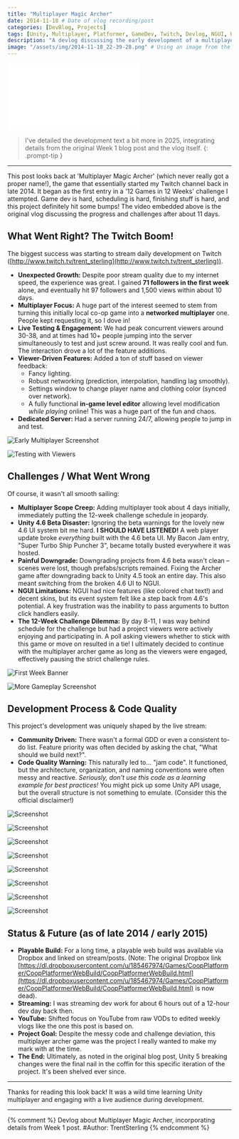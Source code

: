 ```yaml
---
title: "Multiplayer Magic Archer"
date: 2014-11-18 # Date of vlog recording/post
categories: [DevBlog, Projects]
tags: [Unity, Multiplayer, Platformer, GameDev, Twitch, Devlog, NGUI, Unity4, 12Games12Weeks]
description: "A devlog discussing the early development of a multiplayer platformer in Unity 4, the impact of Twitch streaming, the '12 Games in 12 Weeks' challenge, and challenges with UI systems and engine updates."
image: "/assets/img/2014-11-18_22-39-28.png" # Using an image from the vlog/post
---
```


<iframe src="//www.youtube.com/embed/IP3tRx5HkTg" frameborder="0" allowfullscreen></iframe>

> I've detailed the development text a bit more in 2025, integrating details from the original Week 1 blog post and the vlog itself.
{: .prompt-tip }

---

This post looks back at 'Multiplayer Magic Archer' (which never really got a proper name!), the game that essentially started my Twitch channel back in late 2014. It began as the first entry in a '12 Games in 12 Weeks' challenge I attempted. Game dev is hard, scheduling is hard, finishing stuff is hard, and this project definitely hit some bumps! The video embedded above is the original vlog discussing the progress and challenges after about 11 days.

## What Went Right? The Twitch Boom!

The biggest success was starting to stream daily development on Twitch ([http://www.twitch.tv/trent_sterling](http://www.twitch.tv/trent_sterling)).
*   **Unexpected Growth:** Despite poor stream quality due to my internet speed, the experience was great. I gained **71 followers in the first week** alone, and eventually hit 97 followers and 1,500 views within about 10 days.
*   **Multiplayer Focus:** A huge part of the interest seemed to stem from turning this initially local co-op game into a **networked multiplayer** one. People kept requesting it, so I dove in!
*   **Live Testing & Engagement:** We had peak concurrent viewers around 30-38, and at times had 10+ people jumping into the server simultaneously to test and just screw around. It was really cool and fun. The interaction drove a lot of the feature additions.
*   **Viewer-Driven Features:** Added a ton of stuff based on viewer feedback:
    *   Fancy lighting.
    *   Robust networking (prediction, interpolation, handling lag smoothly).
    *   Settings window to change player name and clothing color (synced over network).
    *   A fully functional **in-game level editor** allowing level modification *while playing* online! This was a huge part of the fun and chaos.
*   **Dedicated Server:** Had a server running 24/7, allowing people to jump in and test.

![Early Multiplayer Screenshot](/assets/img/2014-11-06_20-45-01.png)

![Testing with Viewers](/assets/img/2014-11-07_16-59-18.png)

## Challenges / What Went Wrong

Of course, it wasn't all smooth sailing:
*   **Multiplayer Scope Creep:** Adding multiplayer took about 4 days initially, immediately putting the 12-week challenge schedule in jeopardy.
*   **Unity 4.6 Beta Disaster:** Ignoring the beta warnings for the lovely new 4.6 UI system bit me hard. **I SHOULD HAVE LISTENED!** A web player update broke *everything* built with the 4.6 beta UI. My Bacon Jam entry, "Super Turbo Ship Puncher 3", became totally busted everywhere it was hosted.
*   **Painful Downgrade:** Downgrading projects from 4.6 beta wasn't clean – scenes were lost, though prefabs/scripts remained. Fixing the Archer game after downgrading back to Unity 4.5 took an entire day. This also meant switching from the broken 4.6 UI to NGUI.
*   **NGUI Limitations:** NGUI had nice features (like colored chat text!) and decent skins, but its event system felt like a step back from 4.6's potential. A key frustration was the inability to pass arguments to button click handlers easily.
*   **The 12-Week Challenge Dilemma:** By day 8-11, I was way behind schedule for the challenge but had a project viewers were actively enjoying and participating in. A poll asking viewers whether to stick with this game or move on resulted in a tie! I ultimately decided to continue with the multiplayer archer game as long as the viewers were engaged, effectively pausing the strict challenge rules.

![First Week Banner](/assets/img/MFpRLkW.png)

![More Gameplay Screenshot](/assets/img/2014-11-11_00-19-25.png)

## Development Process & Code Quality

This project's development was uniquely shaped by the live stream:
*   **Community Driven:** There wasn't a formal GDD or even a consistent to-do list. Feature priority was often decided by asking the chat, "What should we build next?".
*   **Code Quality Warning:** This naturally led to... "jam code". It functioned, but the architecture, organization, and naming conventions were often messy and reactive. *Seriously, don't use this code as a learning example for best practices!* You might pick up some Unity API usage, but the overall structure is not something to emulate. (Consider this the official disclaimer!)

![Screenshot](/assets/img/2014-11-11_22-10-47.png)

![Screenshot](/assets/img/2014-11-11_22-11-14.png)

![Screenshot](/assets/img/2014-11-12_16-30-51.png)

![Screenshot](/assets/img/2014-11-12_16-38-55.png)

![Screenshot](/assets/img/2014-11-12_16-47-51.png)

![Screenshot](/assets/img/2014-11-12_22-07-40.png)

![Screenshot](/assets/img/2014-11-12_22-07-54.png)

![Screenshot](/assets/img/2014-11-12_23-26-59.jpg)

## Status & Future (as of late 2014 / early 2015)

*   **Playable Build:** For a long time, a playable web build was available via Dropbox and linked on stream/posts. (Note: The original Dropbox link [https://dl.dropboxusercontent.com/u/185467974/Games/CoopPlatformer/CoopPlatformerWebBuild/CoopPlatformerWebBuild.html](https://dl.dropboxusercontent.com/u/185467974/Games/CoopPlatformer/CoopPlatformerWebBuild/CoopPlatformerWebBuild.html) is now dead).
*   **Streaming:** I was streaming dev work for about 6 hours out of a 12-hour dev day back then.
*   **YouTube:** Shifted focus on YouTube from raw VODs to edited weekly vlogs like the one this post is based on.
*   **Project Goal:** Despite the messy code and challenge deviation, this multiplayer archer game was the project I really wanted to make my mark with at the time.
*   **The End:** Ultimately, as noted in the original blog post, Unity 5 breaking changes were the final nail in the coffin for this specific iteration of the project. It's been shelved ever since.

---

Thanks for reading this look back! It was a wild time learning Unity multiplayer and engaging with a live audience during development.

---
{% comment %}
Devlog about Multiplayer Magic Archer, incorporating details from Week 1 post.
#Author: TrentSterling
{% endcomment %}
